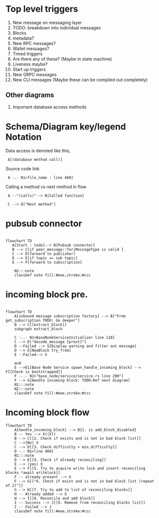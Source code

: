   

# Top level triggers
1. New message on messaging layer
  1. TODO: breakdown into individual messages
  2. Blocks
  3. metadata?
2. New RPC messages?
  1. Wallet messages?
4. Timed triggers
  1. Are there any of these? (Maybe in state machine)
  2. Liveness maybe?
3. Start up triggers
3. New GRPC messages
4. New CLI messages  (Maybe these can be compiled out completely)


## Other diagrams
1. Important database access methods


# Schema/Diagram key/legend Notation

Data access is denoted like this, 
```mermaid
 A[(database method call)]
```

Source code link
```mermaid
 A -.- N1>file_name : line 460]
```

Calling a method vs next method in flow
```mermaid
 A --"(calls)"--> B[Called function]
 
 C --> D["Next method"]
```


# pubsub connector

```mermaid

flowchart TD
   A[Start : todo]--> B[Pubsub connector]
   B --> C[if peer_message::TariMessageType is valid ]
   C --> D[forward to publisher]
   D --> E[if topic == sub topic]
   E --> F[forward to subscription]

    N2:::note
    classDef note fill:#eee,stroke:#ccc

```

# incoming block pre.

```mermaid

flowchart TD
    A[inbound message subscription factory] --> B["From get_subscription TODO: Go deeper"]
    B --> C[[extract_block]]
    subgraph extract_block 
   
    C -..- N1>BaseNodeServiceInitializer line 118]
    C --> D["decode_message [prost]"]
    D --Failed --> S[Display warning and filter out message]
    D --> E[NewBlock try_from]
    E --Failed--> S
    
    end
    E -->E1[Base Node Service spawn_handle_incoming_block] --> F[[Check is bootstrapped]]
    F -..- N2>"base_node/service/service.rs line 290"]
    F --> G[Handle incoming block: TODO:Ref next diagram]
    N1:::note
    N2:::note
    classDef note fill:#eee,stroke:#ccc

```




# Incoming block flow

```mermaid
flowchart TD
    A[handle_incoming_block] --> B{1. is add_block_disabled}
    B -- Yes --> X((X))
    B --> C[[2. Check if exists and is not in bad block list]]
    C -->|No| X
    C --> D[[3. Check difficulty > min_difficulty]]
    D -.- N1>line 460]
    N1:::note
    D --> E[[4. Check if already reconciling]]
    E --> |yes| X
    E --> F[[5. Try to acquire write lock and insert reconciling blocks *await writelock]]
    F -- already present --> X
    F --> G[["6. Check if exist and is not in bad block list (repeat of 2)"]]
    G --> H[[7. Try to add to list of reconciling blocks]]
    H -- Already added --> X
    H --> I[[8. Reconcile and add block]]
    I -- Success --> J[[9. Remove from reconciling blocks list]]
    I -- Failed --> J
    classDef note fill:#eee,stroke:#ccc
```

